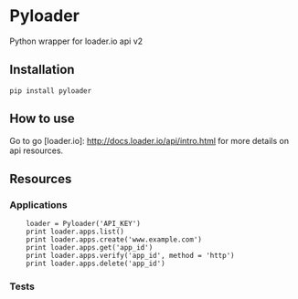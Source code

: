 Pyloader
===========================================
Python wrapper for loader.io api v2

## Installation
    pip install pyloader

## How to use
Go to go [loader.io]: http://docs.loader.io/api/intro.html for more details on api resources.

## Resources

### Applications

```
	loader = Pyloader('API_KEY')
	print loader.apps.list()
	print loader.apps.create('www.example.com')
	print loader.apps.get('app_id')
	print loader.apps.verify('app_id', method = 'http')
	print loader.apps.delete('app_id')
```

### Tests
